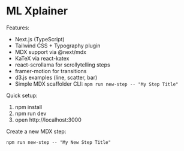 # ML Xplainer

Features:
- Next.js (TypeScript)
- Tailwind CSS + Typography plugin
- MDX support via @next/mdx
- KaTeX via react-katex
- react-scrollama for scrollytelling steps
- framer-motion for transitions
- d3.js examples (line, scatter, bar)
- Simple MDX scaffolder CLI: `npm run new-step -- "My Step Title"`

Quick setup:
1. npm install
2. npm run dev
3. open http://localhost:3000

Create a new MDX step:
```
npm run new-step -- "My New Step Title"
```
